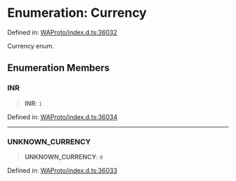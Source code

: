 # Enumeration: Currency

Defined in: [WAProto/index.d.ts:36032](https://github.com/Fokusdotid/Baileys/blob/3623833a320f5e60f370ef835f3de341453290f5/WAProto/index.d.ts#L36032)

Currency enum.

## Enumeration Members

### INR

> **INR**: `1`

Defined in: [WAProto/index.d.ts:36034](https://github.com/Fokusdotid/Baileys/blob/3623833a320f5e60f370ef835f3de341453290f5/WAProto/index.d.ts#L36034)

***

### UNKNOWN\_CURRENCY

> **UNKNOWN\_CURRENCY**: `0`

Defined in: [WAProto/index.d.ts:36033](https://github.com/Fokusdotid/Baileys/blob/3623833a320f5e60f370ef835f3de341453290f5/WAProto/index.d.ts#L36033)
